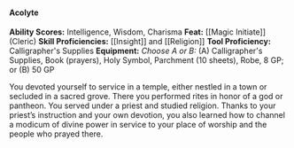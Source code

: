 #### Acolyte
**Ability Scores:** Intelligence, Wisdom, Charisma
**Feat:** [[Magic Initiate]] (Cleric)
**Skill Proficiencies:** [[Insight]] and [[Religion]]
**Tool Proficiency:** Calligrapher's Supplies
**Equipment:** *Choose A or B:* (A) Calligrapher's Supplies, Book (prayers), Holy Symbol, Parchment (10 sheets), Robe, 8 GP; or (B) 50 GP

You devoted yourself to service in a temple, either nestled in a town or secluded in a sacred grove. There you performed rites in honor of a god or pantheon. You served under a priest and studied religion. Thanks to your priest’s instruction and your own devotion, you also learned how to channel a modicum of divine power in service to your place of worship and the people who prayed there.